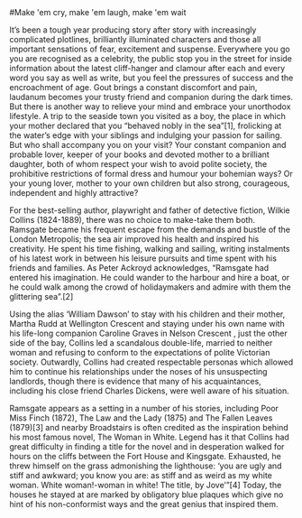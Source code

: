 <param ve-config title="Wilkie Collins" author="Alyson" layout="vtl" banner="https://upload.wikimedia.org/wikipedia/commons/5/5b/Wilkie_Collins.jpg">
#Make 'em cry, make 'em laugh, make 'em wait

It’s been a tough year producing story after story with increasingly complicated plotlines, brilliantly illuminated characters and those all important sensations of fear, excitement and suspense. Everywhere you go you are recognised as a celebrity, the public stop you in the street for inside information about the latest cliff-hanger and clamour after each and every word you say as well as write, but you feel the pressures of success and the encroachment of age. Gout brings a constant discomfort and pain, laudanum becomes your trusty friend and companion during the dark times. But there is another way to relieve your mind and embrace your unorthodox lifestyle. A trip to the seaside town you visited as a boy, the place in which your mother declared that you “behaved nobly in the sea”[1], frolicking at the water’s edge with your siblings and indulging your passion for sailing.
But who shall accompany you on your visit? Your constant companion and probable lover, keeper of your books and devoted mother to a brilliant daughter, both of whom respect your wish to avoid polite society, the prohibitive restrictions of formal dress and humour your bohemian ways? Or your young lover, mother to your own children but also strong, courageous, independent and highly attractive?
<param ve-image url="https://upload.wikimedia.org/wikipedia/commons/thumb/2/21/Charles_Allston_Collins_%281828-1873%29_-_Wilkie_Collins_-_676_-_Fitzwilliam_Museum.jpg/191px-Charles_Allston_Collins_%281828-1873%29_-_Wilkie_Collins_-_676_-_Fitzwilliam_Museum.jpg">

For the best-selling author, playwright and father of detective fiction, Wilkie Collins (1824-1889), there was no choice to make-take them both. Ramsgate became his frequent escape from the demands and bustle of the London Metropolis; the sea air improved his health and inspired his creativity. He spent his time fishing, walking and sailing, writing instalments of his latest work in between his leisure pursuits and time spent with his friends and families. As Peter Ackroyd acknowledges,
“Ramsgate had entered his imagination. He could wander to the harbour and hire a boat, or he could walk among the crowd of holidaymakers and admire with them the glittering sea”.[2]
<param ve-entity eid="Q736439" marker-symbol="anchor" title="Ramsgate"> 
<param ve-map center="Q736439" zoom="9" basemap="Stamen_Watercolor">

Using the alias ‘William Dawson’ to stay with his children and their mother, Martha Rudd at Wellington Crescent and staying under his own name with his life-long companion Caroline Graves in <span data-click-image-zoomto=150,26,300,533>Nelson Crescent </span>, just the other side of the bay, Collins led a scandalous double-life, married to neither woman and refusing to conform to the expectations of polite Victorian society. Outwardly, Collins had created respectable personas which allowed him to continue his relationships under the noses of his unsuspecting landlords, though there is evidence that many of his acquaintances, including his close friend Charles Dickens, were well aware of his situation. 
<param ve-image iiif url="https://raw.githubusercontent.com/ash16ma/Wilkie-Collins/master/Images/Nelson Crescent.jpg"label="Nelson Crescent" fit="84,-49,348,617">

Ramsgate appears as a setting in a number of his stories, including Poor Miss Finch (1872), The Law and the Lady (1875) and The Fallen Leaves (1879)[3] and nearby Broadstairs is often credited as the inspiration behind his most famous novel, The Woman in White. Legend has it that Collins had great difficulty in finding a title for the novel and in desperation walked for hours on the cliffs between the Fort House and Kingsgate. Exhausted, he threw himself on the grass admonishing the lighthouse: ‘you are ugly and stiff and awkward; you know you are: as stiff and as weird as my white woman. White woman!-woman in white! The title, by Jove’”[4]
Today, the houses he stayed at are marked by obligatory blue plaques which give no hint of his non-conformist ways and the great genius that inspired them.
<param ve-entity eid="Q736439" marker-symbol="anchor" title="Ramsgate"> 
<param ve-entity eid="Q922739" marker-symbol="lightbulb-on" title="Broadstairs">
<param ve-map center="Q736439" zoom="12">


<!--stackedit_data:
eyJoaXN0b3J5IjpbMTg4MDg3Mjk0NCwtMTc4Mzc4MDMxNiwtNT
U2MDM5NzM5LDEzMTg1MjAzMTEsMTQ5MzM1OTU4OSw4OTQ5Mzc3
NywtMzgyNTc0NDI2LC0xMDI4MjgyNjg0XX0=
-->